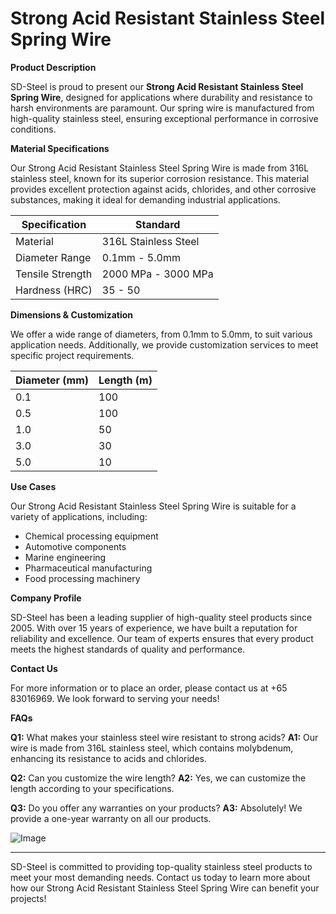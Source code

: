 # Strong Acid Resistant Stainless Steel Spring Wire

**Product Description**

SD-Steel is proud to present our **Strong Acid Resistant Stainless Steel Spring Wire**, designed for applications where durability and resistance to harsh environments are paramount. Our spring wire is manufactured from high-quality stainless steel, ensuring exceptional performance in corrosive conditions.

**Material Specifications**

Our Strong Acid Resistant Stainless Steel Spring Wire is made from 316L stainless steel, known for its superior corrosion resistance. This material provides excellent protection against acids, chlorides, and other corrosive substances, making it ideal for demanding industrial applications.

| Specification | Standard |
|---------------|---------|
| Material      | 316L Stainless Steel |
| Diameter Range | 0.1mm - 5.0mm |
| Tensile Strength | 2000 MPa - 3000 MPa |
| Hardness (HRC) | 35 - 50 |

**Dimensions & Customization**

We offer a wide range of diameters, from 0.1mm to 5.0mm, to suit various application needs. Additionally, we provide customization services to meet specific project requirements.

| Diameter (mm) | Length (m) |
|---------------|------------|
| 0.1            | 100        |
| 0.5            | 100        |
| 1.0            | 50         |
| 3.0            | 30         |
| 5.0            | 10         |

**Use Cases**

Our Strong Acid Resistant Stainless Steel Spring Wire is suitable for a variety of applications, including:
- Chemical processing equipment
- Automotive components
- Marine engineering
- Pharmaceutical manufacturing
- Food processing machinery

**Company Profile**

SD-Steel has been a leading supplier of high-quality steel products since 2005. With over 15 years of experience, we have built a reputation for reliability and excellence. Our team of experts ensures that every product meets the highest standards of quality and performance.

**Contact Us**

For more information or to place an order, please contact us at +65 83016969. We look forward to serving your needs!

**FAQs**

**Q1:** What makes your stainless steel wire resistant to strong acids?
**A1:** Our wire is made from 316L stainless steel, which contains molybdenum, enhancing its resistance to acids and chlorides.

**Q2:** Can you customize the wire length?
**A2:** Yes, we can customize the length according to your specifications.

**Q3:** Do you offer any warranties on your products?
**A3:** Absolutely! We provide a one-year warranty on all our products.

![Image](https://github.com/user-attachments/assets/2567258e-e124-4816-932d-1809bd27ef0b)

---

SD-Steel is committed to providing top-quality stainless steel products to meet your most demanding needs. Contact us today to learn more about how our Strong Acid Resistant Stainless Steel Spring Wire can benefit your projects!